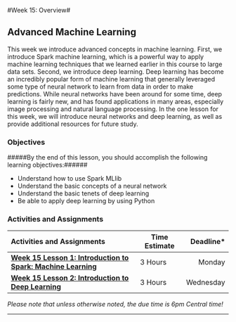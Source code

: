 #Week 15: Overview#

## Advanced Machine Learning ##

This week we introduce advanced concepts in machine learning. First, we introduce Spark machine learning, which is a powerful way to apply machine learning techniques that we learned earlier in this course to large data sets. Second, we introduce deep learning. Deep learning has become an incredibly popular form of machine learning that generally leveraged some type of neural network to learn from data in order to make predictions. While neural networks have been around for some time, deep learning is fairly new, and has found applications in many areas,
especially image processing and natural language processing. In the one
lesson for this week, we will introduce neural networks and deep
learning, as well as provide additional resources for future study.

### Objectives ###

#####By the end of this lesson, you should accomplish the following learning objectives:######

- Understand how to use Spark MLlib
- Understand the basic concepts of a neural network
- Understand the basic tenets of deep learning 
- Be able to apply deep learning by using Python

### Activities and Assignments ###

|Activities and Assignments | Time Estimate | Deadline* | 
|:------| -----|---------:|
|**[Week 15 Lesson 1: Introduction to Spark: Machine Learning](lesson1.md)**| 3 Hours | Monday|
|**[Week 15 Lesson 2: Introduction to Deep Learning](lesson2.md)**| 3 Hours |Wednesday|

*Please note that unless otherwise noted, the due time is 6pm Central time!*

---------
